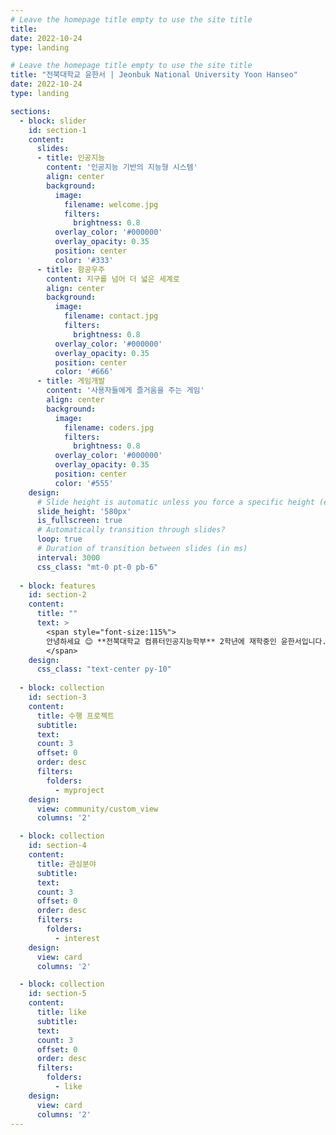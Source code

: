 ```yaml
---
# Leave the homepage title empty to use the site title
title:
date: 2022-10-24
type: landing

# Leave the homepage title empty to use the site title
title: "전북대학교 윤한서 | Jeonbuk National University Yoon Hanseo"
date: 2022-10-24
type: landing

sections:
  - block: slider
    id: section-1
    content:
      slides:
      - title: 인공지능
        content: '인공지능 기반의 지능형 시스템'
        align: center
        background:
          image:
            filename: welcome.jpg
            filters:
              brightness: 0.8
          overlay_color: '#000000'
          overlay_opacity: 0.35
          position: center
          color: '#333'
      - title: 항공우주
        content: 지구를 넘어 더 넓은 세계로
        align: center
        background:
          image:
            filename: contact.jpg
            filters:
              brightness: 0.8
          overlay_color: '#000000'
          overlay_opacity: 0.35
          position: center
          color: '#666'
      - title: 게임개발
        content: '사용자들에게 즐거움을 주는 게임'
        align: center
        background:
          image:
            filename: coders.jpg
            filters:
              brightness: 0.8
          overlay_color: '#000000'
          overlay_opacity: 0.35
          position: center
          color: '#555'
    design:
      # Slide height is automatic unless you force a specific height (e.g. '400px')
      slide_height: '580px'
      is_fullscreen: true
      # Automatically transition through slides?
      loop: true
      # Duration of transition between slides (in ms)
      interval: 3000
      css_class: "mt-0 pt-0 pb-6"
  
  - block: features
    id: section-2
    content:
      title: ""
      text: >
        <span style="font-size:115%">
        안녕하세요 😊 **전북대학교 컴퓨터인공지능학부** 2학년에 재학중인 윤한서입니다. 인공지능, 항공우주, 게임개발 분야에 매료되어 끊임없이 연구중입니다 !
        </span>
    design:
      css_class: "text-center py-10"
  
  - block: collection
    id: section-3
    content:
      title: 수행 프로젝트
      subtitle: 
      text:
      count: 3
      offset: 0
      order: desc
      filters:
        folders:
          - myproject
    design:
      view: community/custom_view
      columns: '2'

  - block: collection
    id: section-4
    content:
      title: 관심분야
      subtitle:
      text:
      count: 3
      offset: 0
      order: desc
      filters:
        folders:
          - interest
    design:
      view: card
      columns: '2'

  - block: collection
    id: section-5
    content:
      title: like
      subtitle:
      text:
      count: 3
      offset: 0
      order: desc
      filters:
        folders:
          - like
    design:
      view: card
      columns: '2'
---
```


